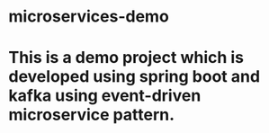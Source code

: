 # microservices-demo
# This is a demo project which is developed using spring boot and kafka using event-driven microservice pattern.
